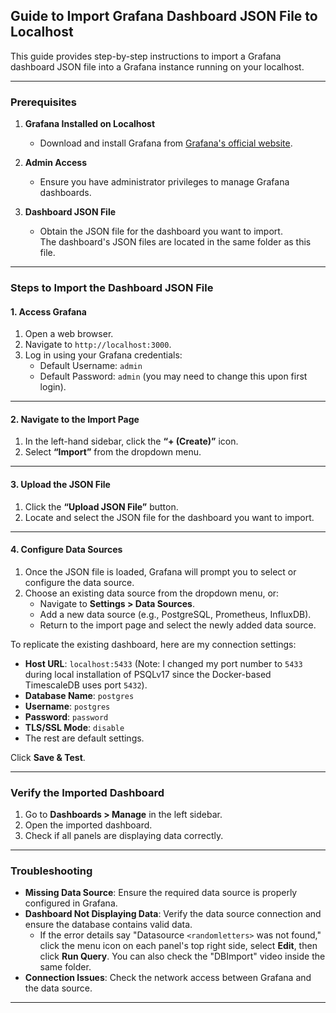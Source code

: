 ## Guide to Import Grafana Dashboard JSON File to Localhost

This guide provides step-by-step instructions to import a Grafana dashboard JSON file into a Grafana instance running on your localhost.

---

### **Prerequisites**

1. **Grafana Installed on Localhost**
   - Download and install Grafana from [Grafana's official website](https://grafana.com/grafana/download).

2. **Admin Access**
   - Ensure you have administrator privileges to manage Grafana dashboards.

3. **Dashboard JSON File**
   - Obtain the JSON file for the dashboard you want to import.  
     The dashboard's JSON files are located in the same folder as this file.

---

### **Steps to Import the Dashboard JSON File**

#### **1. Access Grafana**

1. Open a web browser.  
2. Navigate to `http://localhost:3000`.  
3. Log in using your Grafana credentials:  
   - Default Username: `admin`  
   - Default Password: `admin` (you may need to change this upon first login).

---

#### **2. Navigate to the Import Page**

1. In the left-hand sidebar, click the **“+ (Create)”** icon.  
2. Select **“Import”** from the dropdown menu.

---

#### **3. Upload the JSON File**

1. Click the **“Upload JSON File”** button.  
2. Locate and select the JSON file for the dashboard you want to import.

---

#### **4. Configure Data Sources**

1. Once the JSON file is loaded, Grafana will prompt you to select or configure the data source.  
2. Choose an existing data source from the dropdown menu, or:  
   - Navigate to **Settings > Data Sources**.  
   - Add a new data source (e.g., PostgreSQL, Prometheus, InfluxDB).  
   - Return to the import page and select the newly added data source.

To replicate the existing dashboard, here are my connection settings:  
- **Host URL**: `localhost:5433` (Note: I changed my port number to `5433` during local installation of PSQLv17 since the Docker-based TimescaleDB uses port `5432`).  
- **Database Name**: `postgres`  
- **Username**: `postgres`  
- **Password**: `password`  
- **TLS/SSL Mode**: `disable`  
- The rest are default settings.  

Click **Save & Test**.

---

### **Verify the Imported Dashboard**

1. Go to **Dashboards > Manage** in the left sidebar.  
2. Open the imported dashboard.  
3. Check if all panels are displaying data correctly.

---

### **Troubleshooting**

- **Missing Data Source**: Ensure the required data source is properly configured in Grafana.  
- **Dashboard Not Displaying Data**: Verify the data source connection and ensure the database contains valid data.  
  - If the error details say "Datasource `<randomletters>` was not found," click the menu icon on each panel's top right side, select **Edit**, then click **Run Query**. You can also check the "DBImport" video inside the same folder.
- **Connection Issues**: Check the network access between Grafana and the data source.

---

